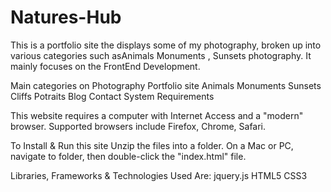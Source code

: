 # Natures-Hub
This is a portfolio site the displays some of my photography, broken up into various categories such asAnimals
Monuments , Sunsets photography.
It mainly focuses on the FrontEnd Development. 

Main categories on Photography Portfolio site
Animals
Monuments 
Sunsets
Cliffs Potraits
Blog
Contact
System Requirements

This website requires a computer with Internet Access and a "modern" browser. 
Supported browsers include Firefox, Chrome, Safari.

To Install & Run this site
Unzip the files into a folder. On a Mac or PC, navigate to folder, then double-click the "index.html" file.

Libraries, Frameworks & Technologies Used Are:
jquery.js
HTML5
CSS3
